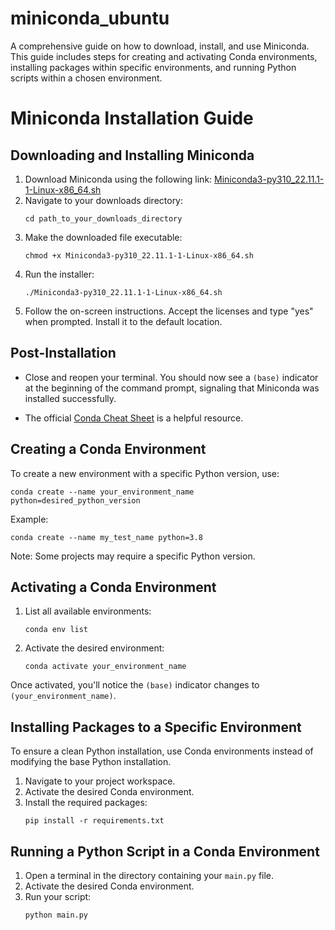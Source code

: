 # miniconda_ubuntu
A comprehensive guide on how to download, install, and use Miniconda. This guide includes steps for creating and activating Conda environments, installing packages within specific environments, and running Python scripts within a chosen environment.


# Miniconda Installation Guide

## Downloading and Installing Miniconda

1. Download Miniconda using the following link:
   [Miniconda3-py310_22.11.1-1-Linux-x86_64.sh](https://repo.anaconda.com/miniconda/Miniconda3-py310_22.11.1-1-Linux-x86_64.sh)
2. Navigate to your downloads directory:
   ```
   cd path_to_your_downloads_directory
   ```
3. Make the downloaded file executable:
   ```
   chmod +x Miniconda3-py310_22.11.1-1-Linux-x86_64.sh
   ```
4. Run the installer:
   ```
   ./Miniconda3-py310_22.11.1-1-Linux-x86_64.sh
   ```
5. Follow the on-screen instructions. Accept the licenses and type "yes" when prompted. Install it to the default location.

## Post-Installation

- Close and reopen your terminal. You should now see a `(base)` indicator at the beginning of the command prompt, signaling that Miniconda was installed successfully.

- The official [Conda Cheat Sheet](https://docs.conda.io/projects/conda/en/4.6.0/_downloads/52a95608c49671267e40c689e0bc00ca/conda-cheatsheet.pdf) is a helpful resource.

## Creating a Conda Environment

To create a new environment with a specific Python version, use:

```
conda create --name your_environment_name python=desired_python_version
```
Example:
```
conda create --name my_test_name python=3.8
```
Note: Some projects may require a specific Python version.

## Activating a Conda Environment

1. List all available environments:
   ```
   conda env list
   ```
2. Activate the desired environment:
   ```
   conda activate your_environment_name
   ```

Once activated, you'll notice the `(base)` indicator changes to `(your_environment_name)`.

## Installing Packages to a Specific Environment

To ensure a clean Python installation, use Conda environments instead of modifying the base Python installation.

1. Navigate to your project workspace.
2. Activate the desired Conda environment.
3. Install the required packages:
   ```
   pip install -r requirements.txt
   ```

## Running a Python Script in a Conda Environment

1. Open a terminal in the directory containing your `main.py` file.
2. Activate the desired Conda environment.
3. Run your script:
   ```
   python main.py
   ```
